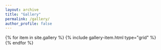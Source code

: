 ```yaml
---
layout: archive
title: "Gallery"
permalink: /gallery/
author_profile: false
---
```


<div class="grid__wrapper">
  {% for item in site.gallery %}
    {% include gallery-item.html type="grid" %}
  {% endfor %}
</div>
